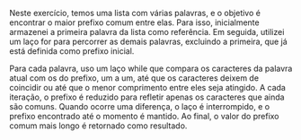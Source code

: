 Neste exercício, temos uma lista com várias palavras, e o objetivo é encontrar o maior prefixo comum entre elas. Para isso, inicialmente armazenei a primeira palavra da lista como referência. Em seguida, utilizei um laço for para percorrer as demais palavras, excluindo a primeira, que já está definida como prefixo inicial.

Para cada palavra, uso um laço while que compara os caracteres da palavra atual com os do prefixo, um a um, até que os caracteres deixem de coincidir ou até que o menor comprimento entre eles seja atingido. A cada iteração, o prefixo é reduzido para refletir apenas os caracteres que ainda são comuns. Quando ocorre uma diferença, o laço é interrompido, e o prefixo encontrado até o momento é mantido. Ao final, o valor do prefixo comum mais longo é retornado como resultado.